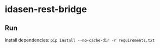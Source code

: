 # idasen-rest-bridge

## Run
Install dependencies:
`pip install --no-cache-dir -r requirements.txt`

